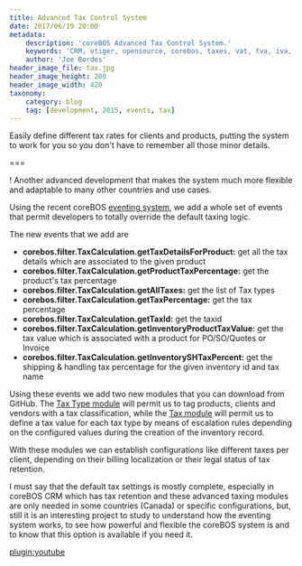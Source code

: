 ```yaml
---
title: Advanced Tax Control System
date: 2017/06/19 20:00
metadata:
    description: 'coreBOS Advanced Tax Control System.'
    keywords: 'CRM, vtiger, opensource, corebos, taxes, vat, tva, iva, impuesto'
    author: 'Joe Bordes'
header_image_file: tax.jpg
header_image_height: 208
header_image_width: 420
taxonomy:
    category: blog
    tag: [development, 2015, events, tax]
---
```


Easily define different tax rates for clients and products, putting the system to work for you so you don't have to remember all those minor details.

===

 ! Another advanced development that makes the system much more flexible and adaptable to many other countries and use cases.

Using the recent coreBOS [eventing system](http://corebos.org/documentation/doku.php?noprocess=1&id=en:devel:corebos_hooks), we add a whole set of events that permit developers to totally override the default taxing logic.

The new events that we add are
 - **corebos.filter.TaxCalculation.getTaxDetailsForProduct:** get all the tax details which are associated to the given product
 - **corebos.filter.TaxCalculation.getProductTaxPercentage:** get the product's tax percentage
 - **corebos.filter.TaxCalculation.getAllTaxes:** get the list of Tax types
 - **corebos.filter.TaxCalculation.getTaxPercentage:** get the tax percentage
 - **corebos.filter.TaxCalculation.getTaxId:** get the taxid
 - **corebos.filter.TaxCalculation.getInventoryProductTaxValue:** get the tax value which is associated with a product for PO/SO/Quotes or Invoice
 - **corebos.filter.TaxCalculation.getInventorySHTaxPercent:** get the shipping & handling tax percentage for the given inventory id and tax name

Using these events we add two new modules that you can download from GitHub. The [Tax Type module](https://github.com/tsolucio/coreBOSTaxType) will permit us to tag products, clients and vendors with a tax classification, while the [Tax module](https://github.com/tsolucio/coreBOSTax) will permit us to define a tax value for each tax type by means of escalation rules depending on the configured values during the creation of the inventory record.

With these modules we can establish configurations like different taxes per client, depending on their billing localization or their legal status of tax retention.

I must say that the default tax settings is mostly complete, especially in coreBOS CRM which has tax retention and these advanced taxing modules are only needed in some countries (Canada) or specific configurations, but, still it is an interesting project to study to understand how the eventing system works, to see how powerful and flexible the coreBOS system is and to know that this option is available if you need it.

[plugin:youtube](https://youtu.be/nKT8p9Af-Zc)


